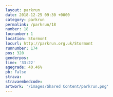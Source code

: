 ```yaml
---
layout: parkrun
date: 2018-12-25 09:30 +0000
category: parkrun
permalink: /parkrun/18
number: 18
locnumber: 1
location: Stormont
locurl: http://parkrun.org.uk/Stormont
runnumber: 174
pos: 320
genderpos: 
time: '33:22'
agegrade: 40.46%
pb: False
strava: 
stravaembedcode:
artwork: '/images/Shared Content/parkrun.png'
---
```

